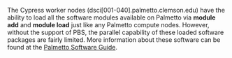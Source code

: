 The Cypress worker nodes (dsci[001-040].palmetto.clemson.edu) have the ability to load all the software modules available on Palmetto via **module add** and **module load** just like any Palmetto compute nodes. However, without the support of PBS, the parallel capability of these loaded software packages are fairly limited. More information about these software can be found at the <a href="http://www.palmetto.clemson.edu/pages/software.html" target="_blank">Palmetto Software Guide</a>. 
